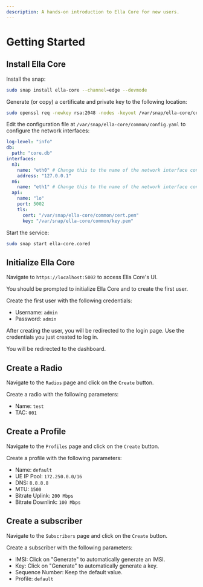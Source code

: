 ```yaml
---
description: A hands-on introduction to Ella Core for new users.
---
```


# Getting Started

## Install Ella Core
Install the snap:

```bash
sudo snap install ella-core --channel=edge --devmode
```

Generate (or copy) a certificate and private key to the following location:
```bash
sudo openssl req -newkey rsa:2048 -nodes -keyout /var/snap/ella-core/common/key.pem -x509 -days 1 -out /var/snap/ella-core/common/cert.pem -subj "/CN=example.com"
```

Edit the configuration file at `/var/snap/ella-core/common/config.yaml` to configure the network interfaces:
```yaml
log-level: "info"
db:
  path: "core.db"
interfaces: 
  n3: 
    name: "eth0" # Change this to the name of the network interface connected to the radios
    address: "127.0.0.1"
  n6:
    name: "eth1" # Change this to the name of the network interface connected to the internet
  api:
    name: "lo"
    port: 5002
    tls:
      cert: "/var/snap/ella-core/common/cert.pem"
      key: "/var/snap/ella-core/common/key.pem"
```

Start the service:
```bash
sudo snap start ella-core.cored
```

## Initialize Ella Core

Navigate to `https://localhost:5002` to access Ella Core's UI.

You should be prompted to initialize Ella Core and to create the first user.

Create the first user with the following credentials:

- Username: `admin`
- Password: `admin`

After creating the user, you will be redirected to the login page. Use the credentials you just created to log in.

You will be redirected to the dashboard.

## Create a Radio

Navigate to the `Radios` page and click on the `Create` button.

Create a radio with the following parameters:

- Name: `test`
- TAC: `001`

## Create a Profile

Navigate to the `Profiles` page and click on the `Create` button.

Create a profile with the following parameters:

- Name: `default`
- UE IP Pool: `172.250.0.0/16`
- DNS: `8.8.8.8`
- MTU: `1500`
- Bitrate Uplink: `200 Mbps`
- Bitrate Downlink: `100 Mbps`

## Create a subscriber

Navigate to the `Subscribers` page and click on the `Create` button.

Create a subscriber with the following parameters:

- IMSI: Click on "Generate" to automatically generate an IMSI.
- Key: Click on "Generate" to automatically generate a key.
- Sequence Number: Keep the default value.
- Profile: `default`

